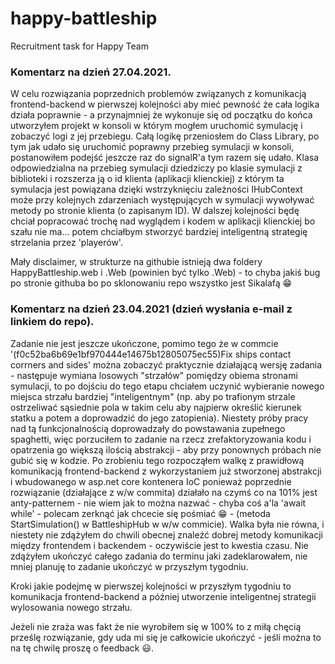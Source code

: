 # happy-battleship
Recruitment task for Happy Team

### Komentarz na dzień 27.04.2021.
W celu rozwiązania poprzednich problemów związanych z komunikacją frontend-backend w pierwszej kolejności aby mieć pewność że cała logika działa poprawnie - a przynajmniej że wykonuje się od początku do końca utworzyłem projekt w konsoli w którym mogłem uruchomić symulację i zobaczyć logi z jej przebiegu. Całą logikę przeniosłem do Class Library, po tym jak udało się uruchomić poprawny przebieg symulacji w konsoli, postanowiłem podejść jeszcze raz do signalR'a tym razem się udało. Klasa odpowiedzialna na przebieg symulacji dziedziczy po klasie symulacji z biblioteki i rozszerza ją o id klienta (aplikacji klienckiej) z którym ta symulacja jest powiązana dzięki wstrzyknięciu zależności IHubContext może przy kolejnych zdarzeniach występujących w symulacji wywoływać metody po stronie klienta (o zapisanym ID). W dalszej kolejności będę chciał popracować trochę nad wyglądem i kodem w aplikacji klienckiej bo szału nie ma... potem chciałbym stworzyć bardziej inteligentną strategię strzelania przez 'playerów'.

Mały disclaimer, w strukturze na githubie istnieją dwa foldery HappyBattleship.web i .Web (powinien być tylko .Web) - to chyba jakiś bug po stronie githuba bo po sklonowaniu repo wszystko jest Sikalafą 😁

### Komentarz na dzień 23.04.2021 (dzień wysłania e-mail z linkiem do repo).

Zadanie nie jest jeszcze ukończone, pomimo tego że w commcie '(f0c52ba6b69e1bf970444e14675b12805075ec55)Fix ships contact corrners and sides' można zobaczyć praktycznie działającą wersję zadania - następuje wymiana losowych "strzałów" pomiędzy obiema stronami symulacji, to po dojściu do tego etapu chciałem uczynić wybieranie nowego miejsca strzału bardziej "inteligentnym" (np. aby po trafionym strzale ostrzeliwać sąsiednie pola w takim celu aby najpierw określić kierunek statku a potem a doprowadzić do jego zatopienia). Niestety próby pracy nad tą funkcjonalnością doprowadzały do powstawania zupełnego spaghetti, więc porzuciłem to zadanie na rzecz zrefaktoryzowania kodu i opatrzenia go większą ilością abstrakcji - aby przy ponownych próbach nie gubić się w kodzie. Po zrobieniu tego rozpocząłem walkę z prawidłową komunikacją frontend-backend z wykorzystaniem już stworzonej abstrakcji i wbudowanego w asp.net core kontenera IoC ponieważ poprzednie rozwiązanie (działające z w/w commita) działało na czymś co na 101% jest anty-patternem - nie wiem jak to można nazwać - chyba coś a'la 'await while' - polecam zerknąć jak chcecie się pośmiać 😁 - (metoda StartSimulation() w BattleshipHub w w/w commicie). Walka była nie równa, i niestety nie zdążyłem do chwili obecnej znaleźć dobrej metody komunikacji między frontendem i backendem - oczywiście jest to kwestia czasu.
Nie zdążyłem ukończyć całego zadania do terminu jaki zadeklarowałem, nie mniej planuję to zadanie ukończyć w przyszłym tygodniu.

Kroki jakie podejmę w pierwszej kolejności w przyszłym tygodniu to komunikacja frontend-backend a później utworzenie inteligentnej strategii wylosowania nowego strzału.

Jeżeli nie zraża was fakt że nie wyrobiłem się w 100% to z miłą chęcią prześlę rozwiązanie, gdy uda mi się je całkowicie ukończyć - jeśli można to na tę chwilę proszę o feedback 😃.

